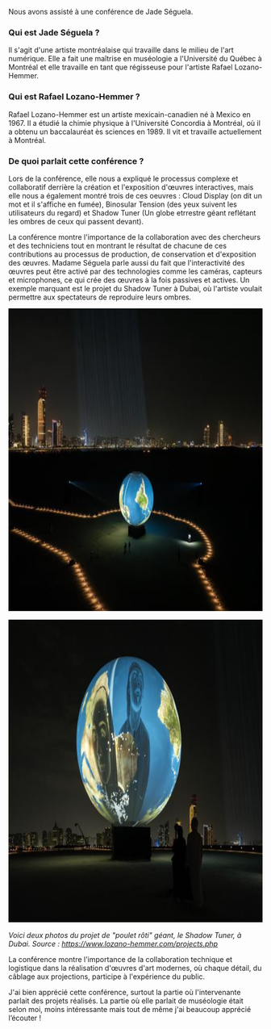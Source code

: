 Nous avons assisté à une conférence de Jade Séguela. 

### Qui est Jade Séguela ?

Il s'agit d'une artiste montréalaise qui travaille dans le milieu de l'art numérique. Elle a fait une maîtrise en muséologie a l'Université du Québec à Montréal et elle travaille en tant que régisseuse pour l'artiste Rafael Lozano-Hemmer. 



### Qui est Rafael Lozano-Hemmer ?

Rafael Lozano-Hemmer est un artiste mexicain-canadien né à Mexico en 1967. Il a étudié la chimie physique à l'Université Concordia à Montréal, où il a obtenu un baccalauréat ès sciences en 1989. Il vit et travaille actuellement à Montréal.

### De quoi parlait cette conférence ?

Lors de la conférence, elle nous a expliqué le processus complexe et collaboratif derrière la création et l'exposition d'œuvres interactives, mais elle nous a également montré trois de ces oeuvres : Cloud Display (on dit un mot et il s'affiche en fumée), Binosular Tension (des yeux suivent les utilisateurs du regard) et Shadow Tuner (Un globe etrrestre géant reflétant les ombres de ceux qui passent devant).

La conférence montre l'importance de la collaboration avec des chercheurs et des techniciens tout en montrant le résultat de chacune de ces contributions au processus de production, de conservation et d'exposition des œuvres. Madame Séguela parle aussi du fait que l'interactivité des œuvres peut être activé par des technologies comme les caméras, capteurs et microphones, ce qui crée des œuvres à la fois passives et actives. Un exemple marquant est le projet du Shadow Tuner à Dubai, où l'artiste voulait permettre aux spectateurs de reproduire leurs ombres.

<p align="center" width="100%">
<img src="./medias/shadow_tuner_02.jpg" width="800" height="600"/>

<p align="center" width="100%">
<img src="./medias/shadow_tuner_03.jpg" width="800" height="600"/>

*Voici deux photos du projet de "poulet rôti" géant, le Shadow Tuner, à Dubai. Source : https://www.lozano-hemmer.com/projects.php*

La conférence montre l'importance de la collaboration technique et logistique dans la réalisation d'œuvres d'art modernes, où chaque détail, du câblage aux projections, participe à l'expérience du public.

J'ai bien apprécié cette conférence, surtout la partie où l'intervenante parlait des projets réalisés. La partie où elle parlait de muséologie était selon moi, moins intéressante mais tout de même j'ai beaucoup apprécié l’écouter !



